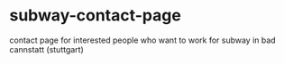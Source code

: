 # subway-contact-page
 contact page for interested people who want to work for subway in bad cannstatt (stuttgart)
